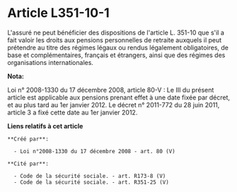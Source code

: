 # Article L351-10-1

L'assuré ne peut bénéficier des dispositions de l'article L. 351-10 que s'il a fait valoir les droits aux pensions
personnelles de retraite auxquels il peut prétendre au titre des régimes légaux ou rendus légalement obligatoires, de base et
complémentaires, français et étrangers, ainsi que des régimes des organisations internationales.

**Nota:**

Loi n° 2008-1330 du 17 décembre 2008, article 80-V : Le III du présent article est applicable aux pensions prenant effet à
une date fixée par décret, et au plus tard au 1er janvier 2012. Le décret n° 2011-772 du 28 juin 2011, article 3 a fixé cette
date au 1er janvier 2012.

**Liens relatifs à cet article**

	**Créé par**:

	  - Loi n°2008-1330 du 17 décembre 2008 - art. 80 (V)

	**Cité par**:

	  - Code de la sécurité sociale. - art. R173-8 (V)
	  - Code de la sécurité sociale. - art. R351-25 (V)
